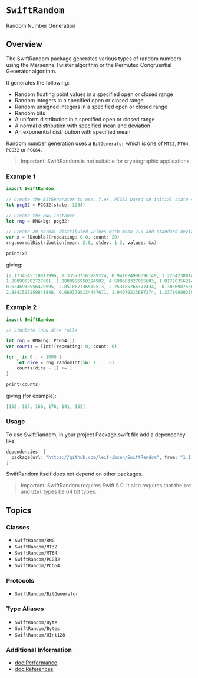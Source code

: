 # ``SwiftRandom``

Random Number Generation

## Overview

The SwiftRandom package generates various types of random numbers using the Mersenne Twister algorithm
or the Permuted Congruential Generator algorithm.

It generates the following:

* Random floating point values in a specified open or closed range
* Random integers in a specified open or closed range
* Random unsigned integers in a specified open or closed range
* Random bits
* A uniform distribution in a specified open or closed range
* A normal distribution with specified mean and deviation
* An exponential distribution with specified mean

Random number generation uses a ``BitGenerator`` which is one of ``MT32``, ``MT64``, ``PCG32`` or ``PCG64``.

> Important:
SwiftRandom is not suitable for cryptographic applications.

### Example 1

```swift
import SwiftRandom

// Create the BitGenerator to use, f.ex. PCG32 based on initial state = 1234
let pcg32 = PCG32(state: 1234)

// Create the RNG instance
let rng = RNG(bg: pcg32)

// Create 20 normal distributed values with mean 2.0 and standard deviation 1.3
var x = [Double](repeating: 0.0, count: 20)
rng.normalDistribution(mean: 2.0, stdev: 1.3, values: &x)

print(x)
```

giving:

```swift
[2.1734545110811996, 1.335732163289224, 0.941024900396149, 3.2264230814632975, 5.459014841733499,
1.800905802727681, 1.8800986950394902, 4.590683327055603, 1.0172035621489117, 2.9474413989338397,
0.6246918556470995, 2.851867736518513, 2.753185266377434, -0.3036907536413542, 2.5184316925825057,
2.8841595259841846, 0.6693799134497671, 1.94079213687274, 1.3378909025908157, 2.564141001379788]
```

### Example 2

```swift
import SwiftRandom

// Simulate 1000 dice rolls

let rng = RNG(bg: PCG64())
var counts = [Int](repeating: 0, count: 6)

for _ in 0 ..< 1000 {
    let dice = rng.randomInt(in: 1 ... 6)
    counts[dice - 1] += 1
}

print(counts)

```

giving (for example):

```swift
[152, 163, 166, 176, 191, 152]
```

### Usage

To use SwiftRandom, in your project Package.swift file add a dependency like

```swift
dependencies: [
  package(url: "https://github.com/leif-ibsen/SwiftRandom", from: "1.1.0"),
]
```

SwiftRandom itself does not depend on other packages.

> Important:
SwiftRandom requires Swift 5.0. It also requires that the `Int` and `UInt` types be 64 bit types.

## Topics

### Classes

- ``SwiftRandom/RNG``
- ``SwiftRandom/MT32``
- ``SwiftRandom/MT64``
- ``SwiftRandom/PCG32``
- ``SwiftRandom/PCG64``

### Protocols

- ``SwiftRandom/BitGenerator``

### Type Aliases

- ``SwiftRandom/Byte``
- ``SwiftRandom/Bytes``
- ``SwiftRandom/UInt128``

### Additional Information

- <doc:Performance>
- <doc:References>
